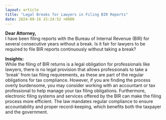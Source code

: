 ```yaml
---
layout: article
title: "Legal Breaks for Lawyers in Filing BIR Reports"
date: 2024-09-16 15:24:52 +0800
---
```


<p><strong>Dear Attorney,</strong><br>I have been filing reports with the Bureau of Internal Revenue (BIR) for several consecutive years without a break. Is it fair for lawyers to be required to file BIR reports continuously without taking a break?</p><p><strong>Insights:</strong><br>While the filing of BIR returns is a legal obligation for professionals like lawyers, there is no legal provision that allows professionals to take a 'break' from tax filing requirements, as these are part of the regular obligations for tax compliance. However, if you are finding the process overly burdensome, you may consider working with an accountant or tax professional to help manage your tax filing obligations. Furthermore, electronic filing systems and services offered by the BIR can make the filing process more efficient. The law mandates regular compliance to ensure accountability and proper record-keeping, which benefits both the taxpayer and the government.</p>